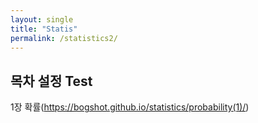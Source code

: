 ```yaml
---
layout: single
title: "Statis"
permalink: /statistics2/
---
```


## 목차 설정 Test

1장 확률(https://bogshot.github.io/statistics/probability(1)/)
